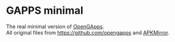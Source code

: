 # GAPPS minimal

The real minimal version of [OpenGApps](https://opengapps.org).  
All original files from https://github.com/opengapps and [APKMirror](https://www.apkmirror.com).
